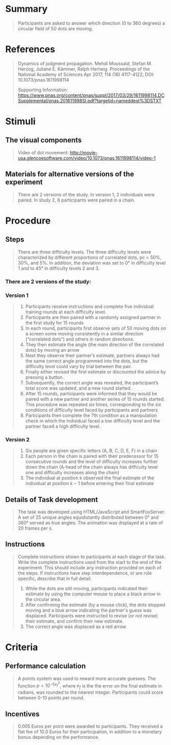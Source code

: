 # Summary
> Participants are asked to answer which direction (0 to 360 degrees) a circular field of 50 dots are moving.

# References
> Dynamics of judgment propagation. Mehdi Moussaïd, Stefan M. Herzog, Juliane E. Kämmer, Ralph Hertwig. Proceedings of the National Academy of Sciences Apr 2017, 114 (16) 4117-4122; DOI: 10.1073/pnas.1611998114
> 
> Supporting Information: https://www.pnas.org/content/pnas/suppl/2017/03/29/1611998114.DCSupplemental/pnas.201611998SI.pdf?targetid=nameddest%3DSTXT


# Stimuli
## The visual components
> Video of dot movement: http://movie-usa.glencoesoftware.com/video/10.1073/pnas.1611998114/video-1

## Materials for alternative versions of the experiment 
> There are 2 versions of the study. In version 1,  2 individuals were paired. In study 2, 6 participants were paired in a chain.

# Procedure
## Steps
> There are three difficulty levels. The three difficulty levels were characterized by
different proportions of correlated dots, pc = 50%, 30%, and 5%. In addition, the deviation was set to 0° in difficulty level 1 and to 45° in
difficulty levels 2 and 3.

### There are 2 versions of the study:
  ### Version 1 
 > 1. Participants receive instructions and complete five individual training rounds at each difficulty level.
> 2. Participants are then paired with a randomly assigned partner in the first study for 15 rounds
> 3. In each round, participants first observe sets of 50 moving dots on a screen some moving consistently in a similar direction (“correlated dots”) and others in random directions.
> 4. They then estimate the angle (the main direction of the correlated dots) by moving an arrow
> 5. Next they observe their partner’s estimate, partners always had the same correct angle programmed into the dots, but the difficulty level could vary by trial between the pair.
> 6. Finally either revised the first estimate or discounted the advice by pressing a button.
> 7. Subsequently, the correct angle was revealed, the participant’s total score was updated, and a new round started.
> 8. After 15 rounds, participants were informed that they would be paired with a new partner and another series of 15 rounds started. This procedure was repeated six times, corresponding to the six conditions of difficulty level faced by participants and partners
> 9. Participants then complete the 7th condition as a manipulation check in which the individual faced a low difficulty level and the partner faced a high difficulty level.


 ### Version 2 
> 1. Six people are given specific letters (A, B, C, D, E, F) in a chain
> 2. Each person in the chain is paired with their predecessor for 15 consecutive rounds and the level of difficulty increases further down the chain (A-head of the chain always has difficulty level one and difficulty increases along the chain)
> 3. The individual at position k observed the final estimate of the individual at position k ‒ 1 before entering their final estimate

## Details of Task development
> The task was developed using HTML/JavaScript and SmartFoxServer. A set of 25 unique angles equidistantly distributed between 0° and
360° served as true angles. The animation was displayed at a rate of 20 frames
per s.


## Instructions
> Complete instructions shown to participants at each stage of the task.  
> Write the complete instructions used from the start to the end of the experiment. This should include any instruction provided on each of the steps. If instructions have step interdependence, or are role specific, describe that in full detail.
> 1. While the dots are still moving, participants indicated their estimate by using the computer mouse to place a black arrow in the circular area.
> 2. After confirming the estimate (by a mouse click), the dots stopped moving and a blue arrow indicating the partner's guess was displaced. Participants were instructed to revise (or not revise) their estimate, and confirm their new estimate.
> 3. The correct angle was displaced as a red arrow. 


# Criteria
## Performance calculation
> A points system was used to reward more accurate guesses. The function $p=10^{-5e_f^2}$, where $e_f$ is the the error on the final estimate in radians, was rounded to the nearest integer. Participants could score between 0-10 points per round.

## Incentives
> 0.005 Euros per point were awarded to participants. They received a flat fee of 10.0 Euros for their participation, in addition to a monetary bonus depending on the performance.
